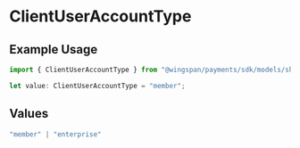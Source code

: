# ClientUserAccountType

## Example Usage

```typescript
import { ClientUserAccountType } from "@wingspan/payments/sdk/models/shared";

let value: ClientUserAccountType = "member";
```

## Values

```typescript
"member" | "enterprise"
```